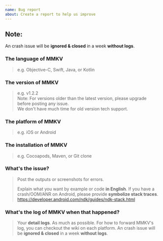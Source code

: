 ```yaml
---
name: Bug report
about: Create a report to help us improve
---
```


## Note:
An crash issue will be **ignored & closed** in a week **without logs**.

### The language of MMKV

> e.g. Objective-C, Swift, Java, or Kotlin



### The version of MMKV

> e.g. v1.2.2  
> Note: For versions older than the latest version, please upgrade before posting any issue.  
> We don't have much time for old version tech support.



### The platform of MMKV

> e.g. iOS or Android



### The installation of MMKV

> e.g. Cocoapods, Maven, or Git clone



### What's the issue?

> Post the outputs or screenshots for errors.
> 
> Explain what you want by example or code **in English**.
> If you have a crash/OOM/ANR on Android, please provide **symbolize stack traces**. https://developer.android.com/ndk/guides/ndk-stack.html

### What's the log of MMKV when that happened?
> Your **detail logs**. As much as possible.
> For how to forward MMKV's log, you can checkout the wiki on each platform.
> An crash issue will be **ignored & closed** in a week **without logs**.
